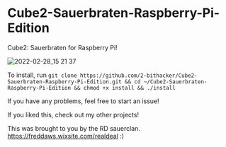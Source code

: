 # Cube2-Sauerbraten-Raspberry-Pi-Edition

Cube2: Sauerbraten for Raspberry Pi!

![2022-02-28_15 21 37](https://user-images.githubusercontent.com/90713990/156061038-f982bb24-91e9-4034-a60b-2c1303aab512.png)


To install, run `git clone https://github.com/2-bithacker/Cube2-Sauerbraten-Raspberry-Pi-Edition.git && cd ~/Cube2-Sauerbraten-Raspberry-Pi-Edition && chmod +x install && ./install`

If you have any problems, feel free to start an issue!

If you liked this, check out my other projects!

This was brought to you by the RD sauerclan.  https://freddaws.wixsite.com/realdeal :)
